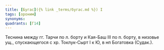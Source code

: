 ```yaml
---
title: [Бугас]({% link _terms/бугас.md %}) I
tags: [ороним]
synonyms:
quadrants: [Г14]
---
```


Теснина между гг. Тарчи по л. борту и Кая-Баш III по п. борту, в низовье ущ.,
спускающегося с хр. Токлук-Сырт I к Ю, в нп Богатовка (Судак.).
